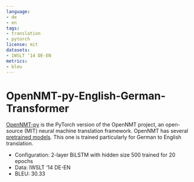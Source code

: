 ```yaml
---
language:
- de
- en
tags:
- translation
- pytorch
license: mit
datasets:
- IWSLT ‘14 DE-EN
metrics:
- bleu
---
```

# OpenNMT-py-English-German-Transformer
[OpenNMT-py](https://github.com/OpenNMT/OpenNMT-py) is the PyTorch version of the OpenNMT project, an open-source (MIT) neural machine translation framework.
OpenNMT has several [pretrained models](https://opennmt.net/Models-py/). This one is trained particularly for German to English translation.

- Configuration: 2-layer BiLSTM with hidden size 500 trained for 20 epochs
- Data: IWSLT ‘14 DE-EN
- BLEU: 30.33